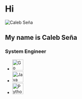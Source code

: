 <!DOCTYPE html>
<html>
<head>

</head>
<body>
<h1>Hi</h1>
<img src="https://user-images.githubusercontent.com/18350557/176309783-0785949b-9127-417c-8b55-ab5a4333674e.gif" alt="Caleb Seña">
<h2>My name is Caleb Seña</h2>
<h3>System Engineer</h3>
<ul>
<li>
<a href="https://go.dev/doc/" target="_blank" rel="noreferrer"><img src="https://raw.githubusercontent.com/danielcranney/readme-generator/main/public/icons/skills/go-colored.svg" width="36" height="36" alt="Go" class="fa-lg"></a>
</li>
<li>
<a href="https://www.oracle.com/java/" target="_blank" rel="noreferrer"><img src="https://raw.githubusercontent.com/danielcranney/readme-generator/main/public/icons/skills/java-colored.svg" width="36" height="36" alt="Java" class="fa-lg"></a>
</li>
<li>
<a href="https://www.python.org/" target="_blank" rel="noreferrer"><img src="https://raw.githubusercontent.com/danielcranney/readme-generator/main/public/icons/skills/python-colored.svg" width="36" height="36" alt="Python" class="fa-lg"></a>
</li>
</ul>
</body>
</html>
